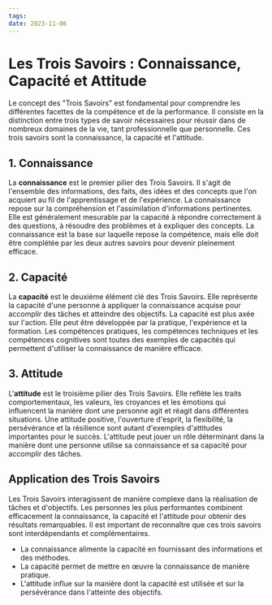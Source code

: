 ```yaml
---
tags: 
date: 2023-11-06
---
```

# Les Trois Savoirs : Connaissance, Capacité et Attitude

Le concept des "Trois Savoirs" est fondamental pour comprendre les différentes facettes de la compétence et de la performance. Il consiste en la distinction entre trois types de savoir nécessaires pour réussir dans de nombreux domaines de la vie, tant professionnelle que personnelle. Ces trois savoirs sont la connaissance, la capacité et l'attitude.

## 1. Connaissance

La **connaissance** est le premier pilier des Trois Savoirs. Il s'agit de l'ensemble des informations, des faits, des idées et des concepts que l'on acquiert au fil de l'apprentissage et de l'expérience. La connaissance repose sur la compréhension et l'assimilation d'informations pertinentes. Elle est généralement mesurable par la capacité à répondre correctement à des questions, à résoudre des problèmes et à expliquer des concepts. La connaissance est la base sur laquelle repose la compétence, mais elle doit être complétée par les deux autres savoirs pour devenir pleinement efficace.

## 2. Capacité

La **capacité** est le deuxième élément clé des Trois Savoirs. Elle représente la capacité d'une personne à appliquer la connaissance acquise pour accomplir des tâches et atteindre des objectifs. La capacité est plus axée sur l'action. Elle peut être développée par la pratique, l'expérience et la formation. Les compétences pratiques, les compétences techniques et les compétences cognitives sont toutes des exemples de capacités qui permettent d'utiliser la connaissance de manière efficace.

## 3. Attitude

L'**attitude** est le troisième pilier des Trois Savoirs. Elle reflète les traits comportementaux, les valeurs, les croyances et les émotions qui influencent la manière dont une personne agit et réagit dans différentes situations. Une attitude positive, l'ouverture d'esprit, la flexibilité, la persévérance et la résilience sont autant d'exemples d'attitudes importantes pour le succès. L'attitude peut jouer un rôle déterminant dans la manière dont une personne utilise sa connaissance et sa capacité pour accomplir des tâches.

## Application des Trois Savoirs

Les Trois Savoirs interagissent de manière complexe dans la réalisation de tâches et d'objectifs. Les personnes les plus performantes combinent efficacement la connaissance, la capacité et l'attitude pour obtenir des résultats remarquables. Il est important de reconnaître que ces trois savoirs sont interdépendants et complémentaires.

- La connaissance alimente la capacité en fournissant des informations et des méthodes.
- La capacité permet de mettre en œuvre la connaissance de manière pratique.
- L'attitude influe sur la manière dont la capacité est utilisée et sur la persévérance dans l'atteinte des objectifs.
